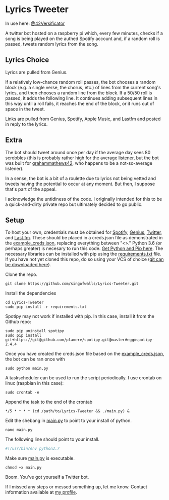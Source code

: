 # Lyrics Tweeter
In use here: [@42Versificator](https://twitter.com/42Versificator)

A twitter bot hosted on a raspberry pi which, every few minutes, checks if a song is being played on the authed Spotify account and, if a random roll is passed, tweets random lyrics from the song.

## Lyrics Choice

Lyrics are pulled from Genius.

If a relatively low-chance random roll passes, the bot chooses a random block (e.g. a single verse, the chorus, etc.) of lines from the current song's lyrics, and then chooses a random line from the block. If a 50/50 roll is passed, it adds the following line. It continues adding subsequent lines in this way until a roll fails, it reaches the end of the block, or it runs out of space in the tweet.

Links are pulled from Genius, Spotify, Apple Music, and Lastfm and posted in reply to the lyrics.

## Extra
The bot should tweet around once per day if the average day sees 80 scrobbles (this is probably rather high for the average listener, but the bot was built for [grahammathews42](https://www.last.fm/user/grahammathews42), who happens to be a not-so-average listener).

In a sense, the bot is a bit of a roulette due to lyrics not being vetted and tweets having the potential to occur at any moment. But then, I suppose that's part of the appeal.

I acknowledge the untidiness of the code. I originally intended for this to be a quick-and-dirty private repo but ultimately decided to go public.

## Setup
To host your own, credentials must be obtained for [Spotify](https://developer.spotify.com/dashboard/applications), [Genius](https://genius.com/api-clients/new), [Twitter](https://developer.twitter.com/en/application/use-case), and [Last.fm](https://www.last.fm/api/account/create). These should be placed in a creds.json file as demonstrated in the [example_creds.json](example_creds.json), replacing everything between "<>." Python 3.6 (or perhaps greater) is necesary to run this code. [Get Python and Pip here](https://www.python.org/downloads/). The necessary libraries can be installed with pip using the [requirements.txt](requirements.txt) file. If you have not yet cloned this repo, do so using your VCS of choice ([git can be downloaded here](https://git-scm.com/downloads)).

Clone the repo.
```Shell
git clone https://github.com/singofwalls/Lyrics-Tweeter.git
```
Install the dependencies
```Shell
cd Lyrics-Tweeter
sudo pip install -r requirements.txt
```
Spotipy may not work if installed with pip. In this case, install it from the Github repo:
```Shell
sudo pip uninstall spotipy
sudo pip install git+https://git@github.com/plamere/spotipy.git@master#egg=spotipy-2.4.4
```
Once you have created the creds.json file based on the [example_creds.json](example_creds.json), the bot can be ran once with
```Shell
sudo python main.py
```
A taskscheduler can be used to run the script periodically. I use crontab on linux (raspbian in this case):
```Shell
sudo crontab -e
```
Append the task to the end of the crontab
```Shell
*/5 * * * * (cd /path/to/Lyrics-Tweeter && ./main.py) &
```
Edit the shebang in [main.py](main.py) to point to your install of python.
```Shell
nano main.py
```
The following line should point to your install.
```Python
#!/usr/bin/env python3.7
```
Make sure [main.py](main.py) is executable.
```Shell
chmod +x main.py
```

Boom. You've got yourself a Twitter bot.

If I missed any steps or messed something up, let me know. Contact information available at [my profile](https://github.com/singofwalls).